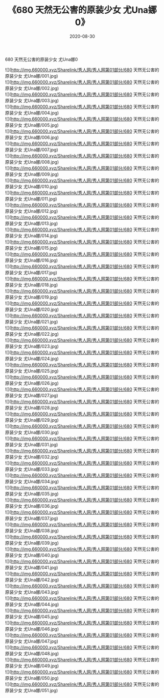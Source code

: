 ﻿---
layout: post
title:  《680 天然无公害的原装少女 尤Una娜0》
date:   2020-08-30
img: http://img.660000.xyz/Sharelink/秀人网/秀人网第01部分/680 天然无公害的原装少女 尤Una娜0/000.jpg
categories: [美女, 清纯, 唯美]
---

680 天然无公害的原装少女 尤Una娜0

  ![](http://img.660000.xyz/Sharelink/秀人网/秀人网第01部分/680 天然无公害的原装少女 尤Una娜/001.jpg) <br> ![](http://img.660000.xyz/Sharelink/秀人网/秀人网第01部分/680 天然无公害的原装少女 尤Una娜/002.jpg) <br> ![](http://img.660000.xyz/Sharelink/秀人网/秀人网第01部分/680 天然无公害的原装少女 尤Una娜/003.jpg) <br> ![](http://img.660000.xyz/Sharelink/秀人网/秀人网第01部分/680 天然无公害的原装少女 尤Una娜/004.jpg) <br> ![](http://img.660000.xyz/Sharelink/秀人网/秀人网第01部分/680 天然无公害的原装少女 尤Una娜/005.jpg) <br> ![](http://img.660000.xyz/Sharelink/秀人网/秀人网第01部分/680 天然无公害的原装少女 尤Una娜/006.jpg) <br> ![](http://img.660000.xyz/Sharelink/秀人网/秀人网第01部分/680 天然无公害的原装少女 尤Una娜/007.jpg) <br> ![](http://img.660000.xyz/Sharelink/秀人网/秀人网第01部分/680 天然无公害的原装少女 尤Una娜/008.jpg) <br> ![](http://img.660000.xyz/Sharelink/秀人网/秀人网第01部分/680 天然无公害的原装少女 尤Una娜/009.jpg) <br> ![](http://img.660000.xyz/Sharelink/秀人网/秀人网第01部分/680 天然无公害的原装少女 尤Una娜/010.jpg) <br> ![](http://img.660000.xyz/Sharelink/秀人网/秀人网第01部分/680 天然无公害的原装少女 尤Una娜/011.jpg) <br> ![](http://img.660000.xyz/Sharelink/秀人网/秀人网第01部分/680 天然无公害的原装少女 尤Una娜/012.jpg) <br> ![](http://img.660000.xyz/Sharelink/秀人网/秀人网第01部分/680 天然无公害的原装少女 尤Una娜/013.jpg) <br> ![](http://img.660000.xyz/Sharelink/秀人网/秀人网第01部分/680 天然无公害的原装少女 尤Una娜/014.jpg) <br> ![](http://img.660000.xyz/Sharelink/秀人网/秀人网第01部分/680 天然无公害的原装少女 尤Una娜/015.jpg) <br> ![](http://img.660000.xyz/Sharelink/秀人网/秀人网第01部分/680 天然无公害的原装少女 尤Una娜/016.jpg) <br> ![](http://img.660000.xyz/Sharelink/秀人网/秀人网第01部分/680 天然无公害的原装少女 尤Una娜/017.jpg) <br> ![](http://img.660000.xyz/Sharelink/秀人网/秀人网第01部分/680 天然无公害的原装少女 尤Una娜/018.jpg) <br> ![](http://img.660000.xyz/Sharelink/秀人网/秀人网第01部分/680 天然无公害的原装少女 尤Una娜/019.jpg) <br> ![](http://img.660000.xyz/Sharelink/秀人网/秀人网第01部分/680 天然无公害的原装少女 尤Una娜/020.jpg) <br> ![](http://img.660000.xyz/Sharelink/秀人网/秀人网第01部分/680 天然无公害的原装少女 尤Una娜/021.jpg) <br> ![](http://img.660000.xyz/Sharelink/秀人网/秀人网第01部分/680 天然无公害的原装少女 尤Una娜/022.jpg) <br> ![](http://img.660000.xyz/Sharelink/秀人网/秀人网第01部分/680 天然无公害的原装少女 尤Una娜/023.jpg) <br> ![](http://img.660000.xyz/Sharelink/秀人网/秀人网第01部分/680 天然无公害的原装少女 尤Una娜/024.jpg) <br> ![](http://img.660000.xyz/Sharelink/秀人网/秀人网第01部分/680 天然无公害的原装少女 尤Una娜/025.jpg) <br> ![](http://img.660000.xyz/Sharelink/秀人网/秀人网第01部分/680 天然无公害的原装少女 尤Una娜/026.jpg) <br> ![](http://img.660000.xyz/Sharelink/秀人网/秀人网第01部分/680 天然无公害的原装少女 尤Una娜/027.jpg) <br> ![](http://img.660000.xyz/Sharelink/秀人网/秀人网第01部分/680 天然无公害的原装少女 尤Una娜/028.jpg) <br> ![](http://img.660000.xyz/Sharelink/秀人网/秀人网第01部分/680 天然无公害的原装少女 尤Una娜/029.jpg) <br> ![](http://img.660000.xyz/Sharelink/秀人网/秀人网第01部分/680 天然无公害的原装少女 尤Una娜/030.jpg) <br> ![](http://img.660000.xyz/Sharelink/秀人网/秀人网第01部分/680 天然无公害的原装少女 尤Una娜/031.jpg) <br> ![](http://img.660000.xyz/Sharelink/秀人网/秀人网第01部分/680 天然无公害的原装少女 尤Una娜/032.jpg) <br> ![](http://img.660000.xyz/Sharelink/秀人网/秀人网第01部分/680 天然无公害的原装少女 尤Una娜/033.jpg) <br> ![](http://img.660000.xyz/Sharelink/秀人网/秀人网第01部分/680 天然无公害的原装少女 尤Una娜/034.jpg) <br> ![](http://img.660000.xyz/Sharelink/秀人网/秀人网第01部分/680 天然无公害的原装少女 尤Una娜/035.jpg) <br> ![](http://img.660000.xyz/Sharelink/秀人网/秀人网第01部分/680 天然无公害的原装少女 尤Una娜/036.jpg) <br> ![](http://img.660000.xyz/Sharelink/秀人网/秀人网第01部分/680 天然无公害的原装少女 尤Una娜/037.jpg) <br> ![](http://img.660000.xyz/Sharelink/秀人网/秀人网第01部分/680 天然无公害的原装少女 尤Una娜/038.jpg) <br> ![](http://img.660000.xyz/Sharelink/秀人网/秀人网第01部分/680 天然无公害的原装少女 尤Una娜/039.jpg) <br> ![](http://img.660000.xyz/Sharelink/秀人网/秀人网第01部分/680 天然无公害的原装少女 尤Una娜/040.jpg) <br> ![](http://img.660000.xyz/Sharelink/秀人网/秀人网第01部分/680 天然无公害的原装少女 尤Una娜/041.jpg) <br> ![](http://img.660000.xyz/Sharelink/秀人网/秀人网第01部分/680 天然无公害的原装少女 尤Una娜/042.jpg) <br> ![](http://img.660000.xyz/Sharelink/秀人网/秀人网第01部分/680 天然无公害的原装少女 尤Una娜/043.jpg) <br> ![](http://img.660000.xyz/Sharelink/秀人网/秀人网第01部分/680 天然无公害的原装少女 尤Una娜/044.jpg) <br> ![](http://img.660000.xyz/Sharelink/秀人网/秀人网第01部分/680 天然无公害的原装少女 尤Una娜/045.jpg) <br> ![](http://img.660000.xyz/Sharelink/秀人网/秀人网第01部分/680 天然无公害的原装少女 尤Una娜/046.jpg) <br> ![](http://img.660000.xyz/Sharelink/秀人网/秀人网第01部分/680 天然无公害的原装少女 尤Una娜/047.jpg) <br> ![](http://img.660000.xyz/Sharelink/秀人网/秀人网第01部分/680 天然无公害的原装少女 尤Una娜/048.jpg) <br> ![](http://img.660000.xyz/Sharelink/秀人网/秀人网第01部分/680 天然无公害的原装少女 尤Una娜/049.jpg) <br> ![](http://img.660000.xyz/Sharelink/秀人网/秀人网第01部分/680 天然无公害的原装少女 尤Una娜/050.jpg) <br> ![](http://img.660000.xyz/Sharelink/秀人网/秀人网第01部分/680 天然无公害的原装少女 尤Una娜/051.jpg) <br>